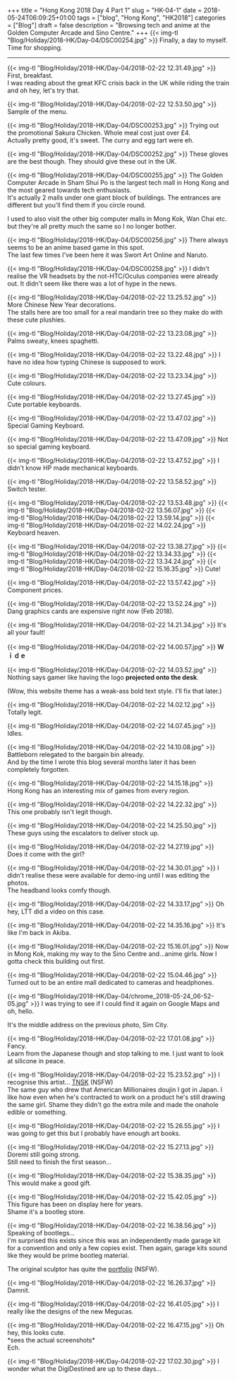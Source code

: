 +++
title = "Hong Kong 2018 Day 4 Part 1"
slug = "HK-04-1"
date = 2018-05-24T06:09:25+01:00
tags = ["blog", "Hong Kong", "HK2018"]
categories = ["Blog"]
draft = false
description = "Browsing tech and anime at the Golden Computer Arcade and Sino Centre."
+++
{{< img-tl "Blog/Holiday/2018-HK/Day-04/DSC00254.jpg" >}}
Finally, a day to myself. Time for shopping.
<!--more-->
***
{{< img-tl "Blog/Holiday/2018-HK/Day-04/2018-02-22 12.31.49.jpg" >}}
First, breakfast.  
I was reading about the great KFC crisis back in the UK while riding the train and oh hey, let's try that.

{{< img-tl "Blog/Holiday/2018-HK/Day-04/2018-02-22 12.53.50.jpg" >}}
Sample of the menu.

{{< img-tl "Blog/Holiday/2018-HK/Day-04/DSC00253.jpg" >}}
Trying out the promotional Sakura Chicken. Whole meal cost just over £4.  
Actually pretty good, it's sweet. The curry and egg tart were eh.  

{{< img-tl "Blog/Holiday/2018-HK/Day-04/DSC00252.jpg" >}}
These gloves are the best though. They should give these out in the UK.

{{< img-tl "Blog/Holiday/2018-HK/Day-04/DSC00255.jpg" >}}
The Golden Computer Arcade in Sham Shui Po is the largest tech mall in Hong Kong and the most geared towards tech enthusiasts.  
It's actually 2 malls under one giant block of buildings. The entrances are different but you'll find them if you circle round.

I used to also visit the other big computer malls in Mong Kok, Wan Chai etc. but they're all pretty much the same so I no longer bother.

{{< img-tl "Blog/Holiday/2018-HK/Day-04/DSC00256.jpg" >}}
There always seems to be an anime based game in this spot.  
The last few times I've been here it was Swort Art Online and Naruto.

{{< img-tl "Blog/Holiday/2018-HK/Day-04/DSC00258.jpg" >}}
I didn't realise the VR headsets by the not-HTC/Oculus companies were already out. It didn't seem like there was a lot of hype in the news.

{{< img-tl "Blog/Holiday/2018-HK/Day-04/2018-02-22 13.25.52.jpg" >}}
More Chinese New Year decorations.  
The stalls here are too small for a real mandarin tree so they make do with these cute plushies.

{{< img-tl "Blog/Holiday/2018-HK/Day-04/2018-02-22 13.23.08.jpg" >}}
Palms sweaty, knees spaghetti.

{{< img-tl "Blog/Holiday/2018-HK/Day-04/2018-02-22 13.22.48.jpg" >}}
I have no idea how typing Chinese is supposed to work.

{{< img-tl "Blog/Holiday/2018-HK/Day-04/2018-02-22 13.23.34.jpg" >}}
Cute colours.

{{< img-tl "Blog/Holiday/2018-HK/Day-04/2018-02-22 13.27.45.jpg" >}}
Cute portable keyboards.

{{< img-tl "Blog/Holiday/2018-HK/Day-04/2018-02-22 13.47.02.jpg" >}}
Special Gaming Keyboard.

{{< img-tl "Blog/Holiday/2018-HK/Day-04/2018-02-22 13.47.09.jpg" >}}
Not so special gaming keyboard.

{{< img-tl "Blog/Holiday/2018-HK/Day-04/2018-02-22 13.47.52.jpg" >}}
I didn't know HP made mechanical keyboards.

{{< img-tl "Blog/Holiday/2018-HK/Day-04/2018-02-22 13.58.52.jpg" >}}
Switch tester.

{{< img-tl "Blog/Holiday/2018-HK/Day-04/2018-02-22 13.53.48.jpg" >}}
{{< img-tl "Blog/Holiday/2018-HK/Day-04/2018-02-22 13.56.07.jpg" >}}
{{< img-tl "Blog/Holiday/2018-HK/Day-04/2018-02-22 13.59.14.jpg" >}}
{{< img-tl "Blog/Holiday/2018-HK/Day-04/2018-02-22 14.02.24.jpg" >}}
Keyboard heaven.

{{< img-tl "Blog/Holiday/2018-HK/Day-04/2018-02-22 13.38.27.jpg" >}}
{{< img-tl "Blog/Holiday/2018-HK/Day-04/2018-02-22 13.34.33.jpg" >}}
{{< img-tl "Blog/Holiday/2018-HK/Day-04/2018-02-22 13.34.24.jpg" >}}
{{< img-tl "Blog/Holiday/2018-HK/Day-04/2018-02-22 15.16.35.jpg" >}}
Cute!

{{< img-tl "Blog/Holiday/2018-HK/Day-04/2018-02-22 13.57.42.jpg" >}}
Component prices.

{{< img-tl "Blog/Holiday/2018-HK/Day-04/2018-02-22 13.52.24.jpg" >}}
Dang graphics cards are expensive right now (Feb 2018).

{{< img-tl "Blog/Holiday/2018-HK/Day-04/2018-02-22 14.21.34.jpg" >}}
It's all your fault!

{{< img-tl "Blog/Holiday/2018-HK/Day-04/2018-02-22 14.00.57.jpg" >}}
**Ｗｉｄｅ**

{{< img-tl "Blog/Holiday/2018-HK/Day-04/2018-02-22 14.03.52.jpg" >}}
Nothing says gamer like having the logo **projected onto the desk**.

(Wow, this website theme has a weak-ass bold text style. I'll fix that later.)

{{< img-tl "Blog/Holiday/2018-HK/Day-04/2018-02-22 14.02.12.jpg" >}}
Totally legit.

{{< img-tl "Blog/Holiday/2018-HK/Day-04/2018-02-22 14.07.45.jpg" >}}
Idles.

{{< img-tl "Blog/Holiday/2018-HK/Day-04/2018-02-22 14.10.08.jpg" >}}
Battleborn relegated to the bargain bin already.  
And by the time I wrote this blog several months later it has been completely forgotten.

{{< img-tl "Blog/Holiday/2018-HK/Day-04/2018-02-22 14.15.18.jpg" >}}
Hong Kong has an interesting mix of games from every region.

{{< img-tl "Blog/Holiday/2018-HK/Day-04/2018-02-22 14.22.32.jpg" >}}
This one probably isn't legit though.

{{< img-tl "Blog/Holiday/2018-HK/Day-04/2018-02-22 14.25.50.jpg" >}}
These guys using the escalators to deliver stock up.

{{< img-tl "Blog/Holiday/2018-HK/Day-04/2018-02-22 14.27.19.jpg" >}}
Does it come with the girl?

{{< img-tl "Blog/Holiday/2018-HK/Day-04/2018-02-22 14.30.01.jpg" >}}
I didn't realise these were available for demo-ing until I was editing the photos.  
The headband looks comfy though.

{{< img-tl "Blog/Holiday/2018-HK/Day-04/2018-02-22 14.33.17.jpg" >}}
Oh hey, LTT did a video on this case.

{{< img-tl "Blog/Holiday/2018-HK/Day-04/2018-02-22 14.35.16.jpg" >}}
It's like I'm back in Akiba.

{{< img-tl "Blog/Holiday/2018-HK/Day-04/2018-02-22 15.16.01.jpg" >}}
Now in Mong Kok, making my way to the Sino Centre and...anime girls. Now I gotta check this building out first.

{{< img-tl "Blog/Holiday/2018-HK/Day-04/2018-02-22 15.04.46.jpg" >}}
Turned out to be an entire mall dedicated to cameras and headphones. 

{{< img-tl "Blog/Holiday/2018-HK/Day-04/chrome_2018-05-24_06-52-05.jpg" >}}
I was trying to see if I could find it again on Google Maps and oh, hello.

It's the middle address on the previous photo, Sim City.

{{< img-tl "Blog/Holiday/2018-HK/Day-04/2018-02-22 17.01.08.jpg" >}}
Fancy.  
Learn from the Japanese though and stop talking to me. I just want to look at silicone in peace.

{{< img-tl "Blog/Holiday/2018-HK/Day-04/2018-02-22 15.23.52.jpg" >}}
I recognise this artist... [TNSK](https://www.pixiv.net/member_illust.php?id=74093) (NSFW)  
The same guy who drew that American Millionaires doujin I got in Japan. I like how even when he's contracted to work on a product he's still drawing the same girl. Shame they didn't go the extra mile and made the onahole edible or something.

{{< img-tl "Blog/Holiday/2018-HK/Day-04/2018-02-22 15.26.55.jpg" >}}
I was going to get this but I probably have enough art books.

{{< img-tl "Blog/Holiday/2018-HK/Day-04/2018-02-22 15.27.13.jpg" >}}
Doremi still going strong.  
Still need to finish the first season...

{{< img-tl "Blog/Holiday/2018-HK/Day-04/2018-02-22 15.38.35.jpg" >}}
This would make a good gift.

{{< img-tl "Blog/Holiday/2018-HK/Day-04/2018-02-22 15.42.05.jpg" >}}
This figure has been on display here for years.  
Shame it's a bootleg store.

{{< img-tl "Blog/Holiday/2018-HK/Day-04/2018-02-22 16.38.56.jpg" >}}
Speaking of bootlegs...  
I'm surprised this exists since this was an independently made garage kit for a convention and only a few copies exist. Then again, garage kits sound like they would be prime bootleg material.

The original sculptor has quite the [portfolio](https://myfigurecollection.net/entry/51842) (NSFW).

{{< img-tl "Blog/Holiday/2018-HK/Day-04/2018-02-22 16.26.37.jpg" >}}
Damnit.

{{< img-tl "Blog/Holiday/2018-HK/Day-04/2018-02-22 16.41.05.jpg" >}}
I really like the designs of the new Megucas.

{{< img-tl "Blog/Holiday/2018-HK/Day-04/2018-02-22 16.47.15.jpg" >}}
Oh hey, this looks cute.  
\*sees the actual screenshots\*  
Ech.

{{< img-tl "Blog/Holiday/2018-HK/Day-04/2018-02-22 17.02.30.jpg" >}}
I wonder what the DigiDestined are up to these days...